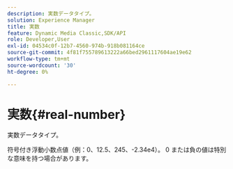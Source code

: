 ```yaml
---
description: 実数データタイプ。
solution: Experience Manager
title: 実数
feature: Dynamic Media Classic,SDK/API
role: Developer,User
exl-id: 04534c0f-12b7-4560-974b-918b081164ce
source-git-commit: 4f81f755789613222a66bed2961117604ae19e62
workflow-type: tm+mt
source-wordcount: '30'
ht-degree: 0%

---
```


# 実数{#real-number}

実数データタイプ。

符号付き浮動小数点値（例：0、12.5、245、-2.34e4）。 0 または負の値は特別な意味を持つ場合があります。
